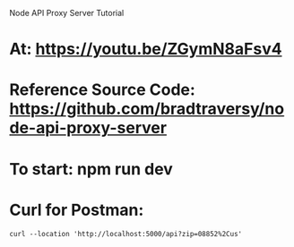 Node API Proxy Server Tutorial
# At: https://youtu.be/ZGymN8aFsv4
# Reference Source Code: https://github.com/bradtraversy/node-api-proxy-server

# To start: npm run dev

# Curl for Postman:
```
curl --location 'http://localhost:5000/api?zip=08852%2Cus'
```